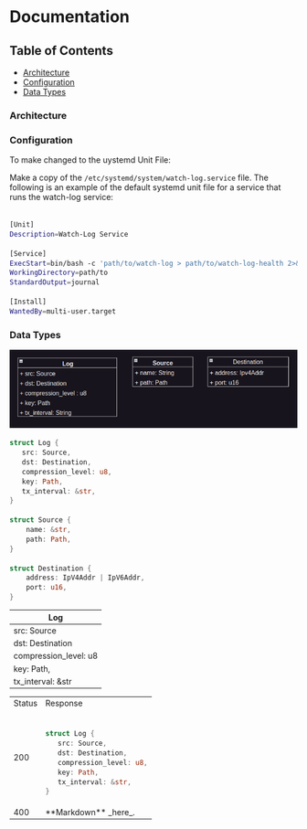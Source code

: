 

# Documentation

## Table of Contents
- [Architecture](#architecture)
- [Configuration](#configuration)
- [Data Types](#data-types)

### Architecture


### Configuration
To make changed to the uystemd Unit File:

Make a copy of the `/etc/systemd/system/watch-log.service` file. The following is an example of the default systemd unit file for a service that runs the watch-log service:

```bash

[Unit]
Description=Watch-Log Service

[Service]
ExecStart=bin/bash -c 'path/to/watch-log > path/to/watch-log-health 2>&1'
WorkingDirectory=path/to
StandardOutput=journal

[Install]
WantedBy=multi-user.target
```


### Data Types
![Data Types](./data-types.png)
```rust
struct Log {
   src: Source,
   dst: Destination,
   compression_level: u8,
   key: Path,
   tx_interval: &str,
}

struct Source {
    name: &str,
    path: Path,
}

struct Destination {
    address: IpV4Addr | IpV6Addr,
    port: u16,
}
```

| Log  | 
| ------------- |
| src: Source|
| dst: Destination |
| compression_level: u8 |
| key: Path, |
| tx_interval: &str |

<table>
<tr>
<td>Status</td>
<td>Response</td>
</tr>
<tr>
<td>200</td>
<td>

```rust

struct Log {
   src: Source,
   dst: Destination,
   compression_level: u8,
   key: Path,
   tx_interval: &str,
}

```
</td>
</tr>
<tr>
<td>400</td>
<td>
  **Markdown** _here_. <!-- Blank lines above and below! -->
</td>
</tr>
</table>

